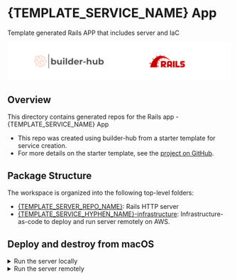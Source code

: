 # {TEMPLATE_SERVICE_NAME} App
Template generated Rails APP that includes server and IaC

![](logo/bh_rails.png)

## Overview

This directory contains generated repos for the Rails app - {TEMPLATE_SERVICE_NAME} App

- This repo was created using builder-hub from a starter template for service creation.
- For more details on the starter template, see the [project on GitHub](https://github.com/builder-hub/starter-service).

## Package Structure

The workspace is organized into the following top-level folders:

- [{TEMPLATE_SERVER_REPO_NAME}]({TEMPLATE_SERVER_REPO_NAME}): Rails HTTP server
- [{TEMPLATE_SERVICE_HYPHEN_NAME}-infrastructure]({TEMPLATE_SERVICE_HYPHEN_NAME}-infrastructure): Infrastructure-as-code to deploy and run server remotely on AWS.

## Deploy and destroy from macOS
<details>
<summary> Run the server locally </summary>

Follow the instructions from the server package to run locally

</details>
<details>
<summary> Run the server remotely </summary>

Follow the instructions from the infrastructure package to deploy and destroy your infrastructure

</details>